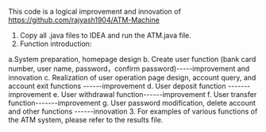 This code is a logical improvement and innovation of https://github.com/rajyash1904/ATM-Machine
1. Copy all .java files to IDEA and run the ATM.java file.
2. Function introduction:

a.System preparation, homepage design
b. Create user function (bank card number, user name, password，confirm password)-----improvement and innovation
c. Realization of user operation page design, account query, and account exit functions ------improvement
d. User deposit function -------improvement
e. User withdrawal function------improvement
f. User transfer function-------improvement
g. User password modification, delete account and other functions ------innovation
3. For examples of various functions of the ATM system, please refer to the results file.

